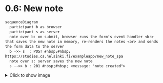 # 0.6: New note
```mermaid
sequenceDiagram
  participant b as browser
  participant s as server
  note over b: on submit, browser runs the form's event handler <br> that saves the new note in memory, re-renders the notes <br> and sends the form data to the server
  b ->> s  : POST #nbsp;#nbsp; https://studies.cs.helsinki.fi/exampleapp/new_note_spa
  note over s: server saves the new note
  s -->> b : 201 #nbsp;#nbsp; <message: "note created">
```
<details>
  <summary>Click to show image</summary>
  <img src="6.png" />
</details>